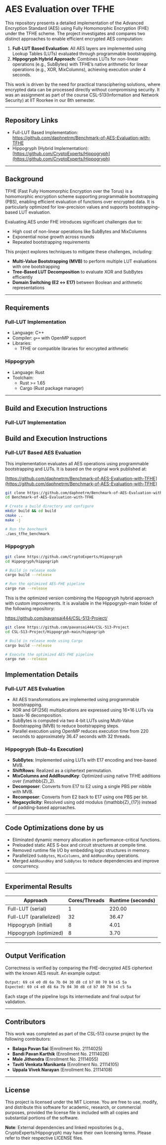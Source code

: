 # AES Evaluation over TFHE

This repository presents a detailed implementation of the Advanced Encryption Standard (AES) using Fully Homomorphic Encryption (FHE) under the TFHE scheme. The project investigates and compares two distinct approaches to enable efficient encrypted AES computation:

1. **Full-LUT Based Evaluation**: All AES layers are implemented using Lookup Tables (LUTs) evaluated through programmable bootstrapping.
2. **Hippogryph Hybrid Approach**: Combines LUTs for non-linear operations (e.g., SubBytes) with TFHE’s native arithmetic for linear operations (e.g., XOR, MixColumns), achieving execution under 4 seconds.

This work is driven by the need for practical transciphering solutions, where encrypted data can be processed directly without compromising security. It was an assignment as part of the course CSL-513(Information and Network Security) at IIT Roorkee in our 8th semester.

---

## Repository Links

- Full-LUT Based Implementation: https://github.com/daphnetrm/Benchmark-of-AES-Evaluation-with-TFHE
- Hippogryph (Hybrid Implementation): [https://github.com/CryptoExperts/Hippogryph](https://github.com/CryptoExperts/Hippogryph)

---

## Background

TFHE (Fast Fully Homomorphic Encryption over the Torus) is a homomorphic encryption scheme supporting programmable bootstrapping (PBS), enabling efficient evaluation of functions over encrypted data. It is particularly optimized for low-precision values and supports bootstrapping-based LUT evaluation.

Evaluating AES under FHE introduces significant challenges due to:

- High cost of non-linear operations like SubBytes and MixColumns
- Exponential noise growth across rounds
- Repeated bootstrapping requirements

This project explores techniques to mitigate these challenges, including:

- **Multi-Value Bootstrapping (MVB)** to perform multiple LUT evaluations with one bootstrapping
- **Tree-Based LUT Decomposition** to evaluate XOR and SubBytes efficiently
- **Domain Switching (E2 ↔ E17)** between Boolean and arithmetic representations

---

## Requirements

### Full-LUT Implementation

- Language: C++
- Compiler: `g++` with OpenMP support
- Libraries:
  - TFHE or compatible libraries for encrypted arithmetic

### Hippogryph

- Language: Rust
- Toolchain:
  - Rust >= 1.65
  - Cargo (Rust package manager)

---

## Build and Execution Instructions

### Full-LUT Implementation

## Build and Execution Instructions

### Full-LUT Based AES Evaluation

This implementation evaluates all AES operations using programmable bootstrapping and LUTs. It is based on the original work published at:

[https://github.com/daphnetrm/Benchmark-of-AES-Evaluation-with-TFHE](https://github.com/daphnetrm/Benchmark-of-AES-Evaluation-with-TFHE)

```bash
git clone https://github.com/daphnetrm/Benchmark-of-AES-Evaluation-with-TFHE
cd Benchmark-of-AES-Evaluation-with-TFHE

# Create a build directory and configure
mkdir build && cd build
cmake ..
make -j

# Run the benchmark
./aes_tfhe_benchmark
```
### Hippogryph
```bash
git clone https://github.com/CryptoExperts/Hippogryph
cd Hippogryph/hippogriph

# Build in release mode
cargo build --release

# Run the optimized AES-FHE pipeline
cargo run --release
```
This is the optimized version combining the Hippogryph hybrid approach with custom improvements. It is available in the Hippogryph-main folder of the following repository:

https://github.com/pavansai444/CSL-513-Project/
```bash
git clone https://github.com/pavansai444/CSL-513-Project
cd CSL-513-Project/Hippogryph-main/hippogriph

# Build in release mode using Cargo
cargo build --release

# Execute the optimized AES-FHE pipeline
cargo run --release

```
## Implementation Details

### Full-LUT AES Evaluation

- All AES transformations are implemented using programmable bootstrapping.
- XOR and GF(256) multiplications are expressed using 16×16 LUTs via basis-16 decomposition.
- SubBytes is computed via two 4-bit LUTs using Multi-Value Bootstrapping (MVB) to reduce bootstrapping steps.
- Parallel execution using OpenMP reduces execution time from 220 seconds to approximately 36.47 seconds with 32 threads.

### Hippogryph (Sub-4s Execution)

- **SubBytes**: Implemented using LUTs with E17 encoding and tree-based MVB.
- **ShiftRows**: Realized as a ciphertext permutation.
- **MixColumns and AddRoundKey**: Optimized using native TFHE additions over \(\mathbb{Z}_2\).
- **Decomposer**: Converts from E17 to E2 using a single PBS per nibble with MVB.
- **Recomposer**: Converts from E2 back to E17 using one PBS per bit.
- **Negacyclicity**: Resolved using odd modulus \(\mathbb{Z}_{17}\) instead of padding-based approaches.

---

## Code Optimizations done by us

- Eliminated dynamic memory allocation in performance-critical functions.
- Preloaded static AES S-box and circuit structures at compile time.
- Removed runtime file I/O by embedding logic structures in memory.
- Parallelized `SubBytes`, `MixColumns`, and `AddRoundKey` operations.
- Merged `AddRoundKey` and `SubBytes` to reduce dependencies and improve concurrency.

---

## Experimental Results

| Approach                 | Cores/Threads | Runtime (seconds) |
|--------------------------|----------------|-------------------|
| Full-LUT (serial)        | 1              | 220.00            |
| Full-LUT (parallelized)  | 32             | 36.47             |
| Hippogryph (initial)     | 8              | 4.01              |
| Hippogryph (optimized)   | 8              | 3.70              |

---

## Output Verification

Correctness is verified by comparing the FHE-decrypted AES ciphertext with the known AES result. An example output:
```bash
Output: 69 c4 e0 d8 6a 7b 04 30 d8 cd b7 80 70 b4 c5 5a
Expected: 69 c4 e0 d8 6a 7b 04 30 d8 cd b7 80 70 b4 c5 5a
```

Each stage of the pipeline logs its intermediate and final output for validation.

---

## Contributors

This work was completed as part of the CSL-513 course project by the following contributors:

- **Balaga Pavan Sai** (Enrollment No. 21114025)  
- **Bandi Pavan Karthik** (Enrollment No. 21114026)  
- **Male Jithendra** (Enrollment No. 21114055)  
- **Taviti Venkata Manikanta** (Enrollment No. 21114105)  
- **Uppala Vivek Narayan** (Enrollment No. 21114108)

---

## License

This project is licensed under the MIT License. You are free to use, modify, and distribute this software for academic, research, or commercial purposes, provided the license file is included with all copies and substantial portions of the software.

**Note**: External dependencies and linked repositories (e.g., CryptoExperts/Hippogryph) may have their own licensing terms. Please refer to their respective LICENSE files.
<!--Made some modifications to use preloaded circuit operations instead of loading from external files in Linear Circuit.-->
